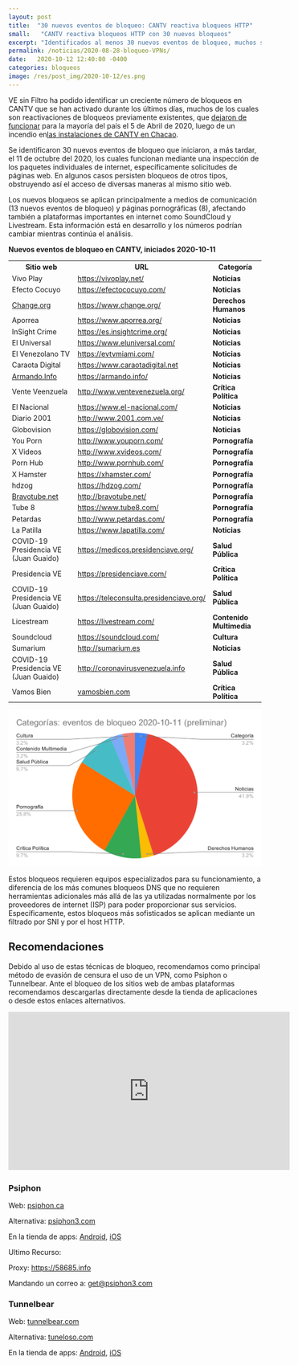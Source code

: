```yaml
---
layout: post
title:  "30 nuevos eventos de bloqueo: CANTV reactiva bloqueos HTTP"
small:   "CANTV reactiva bloqueos HTTP con 30 nuevos bloqueos"
excerpt: "Identificados al menos 30 nuevos eventos de bloqueo, muchos son bloqueos que dejaron de funiconar en abril luego de incendio en instalación de CANTV"
permalink: /noticias/2020-08-28-bloqueo-VPNs/
date:   2020-10-12 12:40:00 -0400
categories: bloqueos
image: /res/post_img/2020-10-12/es.png
---
```


VE sin Filtro ha podido identificar un creciente número de bloqueos en CANTV que se han activado durante los últimos días, muchos de los cuales son reactivaciones de bloqueos previamente existentes, que [dejaron de funcionar](https://vesinfiltro.com/noticias/2020-04-06-levantados_multiples_bloqueos_cantv) para la mayoría del país el 5 de Abril de 2020, luego de un incendio en[las instalaciones de CANTV en Chacao](https://efectococuyo.com/la-humanidad/incendio-en-edificio-de-la-cantv-chacao-fue-controlado-por-bomberos/).

Se identificaron 30 nuevos eventos de bloqueo que iniciaron, a más tardar, el 11 de octubre del 2020, los cuales funcionan mediante una inspección de los paquetes individuales de internet, específicamente solicitudes de páginas web. En algunos casos persisten bloqueos de otros tipos, obstruyendo así el acceso de diversas maneras al mismo sitio web.

Los nuevos bloqueos se aplican principalmente a medios de comunicación (13 nuevos eventos de bloqueo) y páginas pornográficas (8), afectando también a plataformas importantes en internet como SoundCloud y Livestream. Esta información está en desarrollo y los números podrían cambiar mientras continúa el análisis.

**Nuevos eventos de bloqueo en CANTV, iniciados 2020-10-11**


<table>
  <tr>
   <th>Sitio web
   </th>
   <th>URL
   </th>
   <th>Categoría
   </th>
  </tr>
  <tr>
   <td>Vivo Play
   </td>
   <td><a href="https://vivoplay.net/">https://vivoplay.net/</a>
   </td>
   <td><strong>Noticias</strong>
   </td>
  </tr>
  <tr>
   <td>Efecto Cocuyo
   </td>
   <td><a href="https://efectococuyo.com/">https://efectococuyo.com/</a>
   </td>
   <td><strong>Noticias</strong>
   </td>
  </tr>
  <tr>
   <td><a href="http://change.org/">Change.org</a>
   </td>
   <td><a href="https://www.change.org/">https://www.change.org/</a>
   </td>
   <td><strong>Derechos Humanos</strong>
   </td>
  </tr>
  <tr>
   <td>Aporrea
   </td>
   <td><a href="https://www.aporrea.org/">https://www.aporrea.org/</a>
   </td>
   <td><strong>Noticias</strong>
   </td>
  </tr>
  <tr>
   <td>InSight Crime
   </td>
   <td><a href="https://es.insightcrime.org/">https://es.insightcrime.org/</a>
   </td>
   <td><strong>Noticias</strong>
   </td>
  </tr>
  <tr>
   <td>El Universal
   </td>
   <td><a href="https://www.eluniversal.com/">https://www.eluniversal.com/</a>
   </td>
   <td><strong>Noticias</strong>
   </td>
  </tr>
  <tr>
   <td>El Venezolano TV
   </td>
   <td><a href="https://evtvmiami.com/">https://evtvmiami.com/</a>
   </td>
   <td><strong>Noticias</strong>
   </td>
  </tr>
  <tr>
   <td>Caraota Digital
   </td>
   <td><a href="https://www.caraotadigital.net">https://www.caraotadigital.net</a>
   </td>
   <td><strong>Noticias</strong>
   </td>
  </tr>
  <tr>
   <td><a href="http://armando.info/">Armando.Info</a>
   </td>
   <td><a href="https://armando.info/">https://armando.info/</a>
   </td>
   <td><strong>Noticias</strong>
   </td>
  </tr>
  <tr>
   <td>Vente Veenzuela
   </td>
   <td><a href="http://www.ventevenezuela.org/">http://www.ventevenezuela.org/</a>
   </td>
   <td><strong>Crítica Política</strong>
   </td>
  </tr>
  <tr>
   <td>El Nacional
   </td>
   <td><a href="https://www.el-nacional.com/">https://www.el-nacional.com/</a>
   </td>
   <td><strong>Noticias</strong>
   </td>
  </tr>
  <tr>
   <td>Diario 2001
   </td>
   <td><a href="http://www.2001.com.ve/">http://www.2001.com.ve/</a>
   </td>
   <td><strong>Noticias</strong>
   </td>
  </tr>
  <tr>
   <td>Globovision
   </td>
   <td><a href="https://globovision.com/">https://globovision.com/</a>
   </td>
   <td><strong>Noticias</strong>
   </td>
  </tr>
  <tr>
   <td>You Porn
   </td>
   <td><a href="http://www.youporn.com/">http://www.youporn.com/</a>
   </td>
   <td><strong>Pornografía</strong>
   </td>
  </tr>
  <tr>
   <td>X Videos
   </td>
   <td><a href="http://www.xvideos.com/">http://www.xvideos.com/</a>
   </td>
   <td><strong>Pornografía</strong>
   </td>
  </tr>
  <tr>
   <td>Porn Hub
   </td>
   <td><a href="http://www.pornhub.com/">http://www.pornhub.com/</a>
   </td>
   <td><strong>Pornografía</strong>
   </td>
  </tr>
  <tr>
   <td>X Hamster
   </td>
   <td><a href="https://xhamster.com/">https://xhamster.com/</a>
   </td>
   <td><strong>Pornografía</strong>
   </td>
  </tr>
  <tr>
   <td>hdzog
   </td>
   <td><a href="https://hdzog.com/">https://hdzog.com/</a>
   </td>
   <td><strong>Pornografía</strong>
   </td>
  </tr>
  <tr>
   <td><a href="http://bravotube.net/">Bravotube.net</a>
   </td>
   <td><a href="http://bravotube.net/">http://bravotube.net/</a>
   </td>
   <td><strong>Pornografía</strong>
   </td>
  </tr>
  <tr>
   <td>Tube 8
   </td>
   <td><a href="https://www.tube8.com/">https://www.tube8.com/</a>
   </td>
   <td><strong>Pornografía</strong>
   </td>
  </tr>
  <tr>
   <td>Petardas
   </td>
   <td><a href="http://www.petardas.com/">http://www.petardas.com/</a>
   </td>
   <td><strong>Pornografía</strong>
   </td>
  </tr>
  <tr>
   <td>La Patilla
   </td>
   <td><a href="https://www.lapatilla.com/">https://www.lapatilla.com/</a>
   </td>
   <td><strong>Noticias</strong>
   </td>
  </tr>
  <tr>
   <td>COVID-19 Presidencia VE (Juan Guaido)
   </td>
   <td><a href="https://medicos.presidenciave.org/">https://medicos.presidenciave.org/</a>
   </td>
   <td><strong>Salud Pública</strong>
   </td>
  </tr>
  <tr>
   <td>Presidencia VE
   </td>
   <td><a href="https://presidenciave.com/">https://presidenciave.com/</a>
   </td>
   <td><strong>Crítica Política</strong>
   </td>
  </tr>
  <tr>
   <td>COVID-19 Presidencia VE (Juan Guaido)
   </td>
   <td><a href="https://teleconsulta.presidenciave.org/">https://teleconsulta.presidenciave.org/</a>
   </td>
   <td><strong>Salud Pública</strong>
   </td>
  </tr>
  <tr>
   <td>Licestream
   </td>
   <td><a href="https://livestream.com/">https://livestream.com/</a>
   </td>
   <td><strong>Contenido Multimedia</strong>
   </td>
  </tr>
  <tr>
   <td>Soundcloud
   </td>
   <td><a href="https://soundcloud.com/">https://soundcloud.com/</a>
   </td>
   <td><strong>Cultura</strong>
   </td>
  </tr>
  <tr>
   <td>Sumarium
   </td>
   <td><a href="http://sumarium.es/">http://sumarium.es</a>
   </td>
   <td><strong>Noticias</strong>
   </td>
  </tr>
  <tr>
   <td>COVID-19 Presidencia VE (Juan Guaido)
   </td>
   <td><a href="http://coronavirusvenezuela.info/">http://coronavirusvenezuela.info</a>
   </td>
   <td><strong>Salud Pública</strong>
   </td>
  </tr>
  <tr>
   <td>Vamos Bien
   </td>
   <td><a href="http://vamosbien.com/">vamosbien.com</a>
   </td>
   <td><strong>Crítica Política</strong>
   </td>
  </tr>
</table>

![Tabla de catgeorias del sitio de los eventos](/res/post_img/2020-10-12/chart-es.svg)

Estos bloqueos requieren equipos especializados para su funcionamiento, a diferencia de los más comunes bloqueos DNS que no requieren herramientas adicionales más allá de las ya utilizadas normalmente por los proveedores de internet (ISP) para poder proporcionar sus servicios. Específicamente, estos bloqueos más sofisticados se aplican mediante un filtrado por SNI y por el host HTTP.

## Recomendaciones

Debido al uso de estas técnicas de bloqueo, recomendamos como principal método de evasión de censura el uso de un VPN, como Psiphon o Tunnelbear. Ante el bloqueo de los sitios web de ambas plataformas recomendamos descargarlas directamente desde la tienda de aplicaciones o desde estos enlaces alternativos.

<iframe width="560" height="315" src="https://www.youtube-nocookie.com/embed/iYQQTE1-Thk" frameborder="0" allow="accelerometer; autoplay; clipboard-write; encrypted-media; gyroscope; picture-in-picture" allowfullscreen></iframe>

### Psiphon

Web: [psiphon.ca](https://psiphon.ca)

Alternativa: [psiphon3.com](http://psiphon3.com/es/download.html)

En la tienda de apps: [Android](https://play.google.com/store/apps/details?id=com.psiphon3.subscription), [iOS](https://apps.apple.com/us/app/psiphon/id1276263909?ls=1)

Ultimo Recurso:

Proxy: https://58685.info

Mandando un correo a: [get@psiphon3.com](mailto:get@psiphon3.com)

### Tunnelbear

Web: [tunnelbear.com](https://tunnelbear.com)

Alternativa: [tuneloso.com](https://tuneloso.com)

En la tienda de apps: [Android](https://play.google.com/store/apps/details?id=com.tunnelbear.android), [iOS](https://apps.apple.com/us/app/tunnelbear/id564842283?ls=1)
